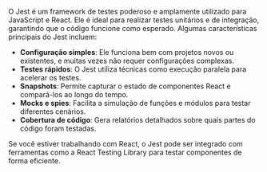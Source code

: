 O Jest é um framework de testes poderoso e amplamente utilizado para JavaScript e React. Ele é ideal para realizar testes unitários e de integração, garantindo que o código funcione como esperado. Algumas características principais do Jest incluem:

- **Configuração simples**: Ele funciona bem com projetos novos ou existentes, e muitas vezes não requer configurações complexas.
- **Testes rápidos**: O Jest utiliza técnicas como execução paralela para acelerar os testes.
- **Snapshots**: Permite capturar o estado de componentes React e compará-los ao longo do tempo.
- **Mocks e spies**: Facilita a simulação de funções e módulos para testar diferentes cenários.
- **Cobertura de código**: Gera relatórios detalhados sobre quais partes do código foram testadas.

Se você estiver trabalhando com React, o Jest pode ser integrado com ferramentas como a React Testing Library para testar componentes de forma eficiente.

